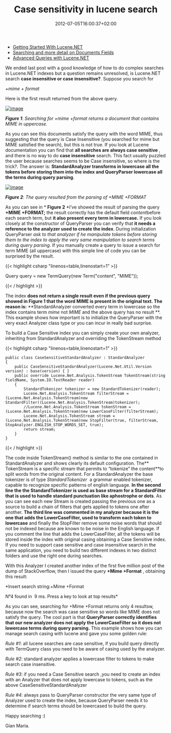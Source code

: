 ﻿---
title: "Case sensitivity in lucene search"
description: ""
date: 2012-07-05T16:00:37+02:00
draft: false
tags: [lucene,searching]
categories: [Frameworks]
---
- [Getting Started With Lucene.NET](http://www.codewrecks.com/blog/index.php/2012/06/20/getting-started-with-lucene-net/)
- [Searching and more detail on Documents Fields](http://www.codewrecks.com/blog/index.php/2012/06/21/getting-started-with-lucene-netsearching/)
- [Advanced Queries with Lucene.NET](http://www.codewrecks.com/blog/index.php/2012/07/03/advanced-queries-with-lucene-net/)

We ended last post with a good knowledge of how to do complex searches in Lucene.NET indexes but a question remains unresolved, is Lucene.NET search  **case insensitive or case insensitive?**. Suppose you search for

*+mime + format*

Here is the first result returned from the above query.

[![image](https://www.codewrecks.com/blog/wp-content/uploads/2012/07/image_thumb1.png "image")](https://www.codewrecks.com/blog/wp-content/uploads/2012/07/image1.png)

 ***Figure 1***: *Searching for +mime +format returns a document that contains MIME in uppercase.*

As you can see this documents satisfy the query with the word MIME, thus suggesting that the query is Case Insensitive (you searched for mime but MIME satisfied the search), but this is not true. If you look at Lucene documentation you can find that  **all searches are always case sensitive** , and there is no way to do  **case insensitive** search. This fact usually puzzled the user because searches seems to be Case insensitive, so where is the trick?. The answer is:  **StandardAnalyzer transforms in lowercase all the tokens before storing them into the index and QueryParser lowercase all the terms during query parsing**.

[![image](https://www.codewrecks.com/blog/wp-content/uploads/2012/07/image_thumb2.png "image")](https://www.codewrecks.com/blog/wp-content/uploads/2012/07/image2.png)

 ***Figure 2***: *The query resulted from the parsing of +MIME +FORMAT*

As you can see in * **Figure 2** *I’ve showed the result of parsing the query  **+MIME +FORMAT;** the result correctly has the default field *content*before each search term, but  **it also present every term in lowercase.** If you look closely at the constructor of QueryParser you can verify that  **it needs a reference to the analyzer used to create the index**. During initialization QueryParser *ask to that analyzer if he manipulate tokens before storing them to the index to apply the very same manipulation to search terms during query parsing*. If you manually create a query to issue a search for term MIME (all uppercase) with this simple line of code you can be surprised by the result.

{{< highlight csharp "linenos=table,linenostart=1" >}}


Query query = new TermQuery(new Term("content", "MIME"));

{{< / highlight >}}

The index **does not return a single result even if the previous query showed in Figure 1 that the word MIME is present in the original text. The reason is:** **StandardAnalyzer converted every term in lowercase so the index contains term *mime* not *MIME* and the above query has no result **. This example shows how important is to initialize the QueryParser with the very exact Analyzer class type or you can incur in really bad surprise.

To build a Case Sensitive index you can simply create your own analyzer, inheriting from StandardAnalyzer and overriding the TokenStream method

{{< highlight csharp "linenos=table,linenostart=1" >}}


    public class CaseSensitiveStandardAnalyzer : StandardAnalyzer
    {
        public CaseSensitiveStandardAnalyzer(Lucene.Net.Util.Version version) : base(version) { }
        public override Lucene.Net.Analysis.TokenStream TokenStream(string fieldName, System.IO.TextReader reader)
        {
            StandardTokenizer tokenizer = new StandardTokenizer(reader);
            Lucene.Net.Analysis.TokenStream filterStream = (Lucene.Net.Analysis.TokenStream)new StandardFilter((Lucene.Net.Analysis.TokenStream)tokenizer);
            //Lucene.Net.Analysis.TokenStream tokenStream = (Lucene.Net.Analysis.TokenStream)new LowerCaseFilter(filterStream);
            Lucene.Net.Analysis.TokenStream stream = (Lucene.Net.Analysis.TokenStream)new StopFilter(true, filterStream, StopAnalyzer.ENGLISH_STOP_WORDS_SET, true);
            return stream;
        }
    }

{{< / highlight >}}

The code inside TokenStream() method is similar to the one contained in StandardAnalyzer and shows clearly its default configuration. The** TokenStream is a specific stream that permits to “tokenize” the content**to split words from the original content. For a StandardAnalyzer the base tokenizer is of type *StandardTokenizer*  a grammar enabled tokenizer, capable to recognize specific patterns of english language.  **In the second line the the StandardTokenizer is used as base stream for a StandardFilter that is used to handle standard punctuation like aphostrophe or dots**. As you can see each new Stream is created passing the previous one as a source to build a chain of filters that gets applied to tokens one after another.  **The third line was commented in my analyzer because it is the one that adds the LowerCaseFilter, used to transform each token to lowercase** and finally the StopFilter remove some noise words that should not be indexed because are known to be noise in the English language. If you comment the line that adds the LowerCaseFilter, all the tokens will be stored inside the index with original casing obtaining a Case Sensitive index. If you need to support case sensitive and case insensitive search in the same application, you need to build two different indexes in two distinct folders and use the right one during searches.

With this Analyzer I created another index of the first five million post of the dump of StackOverflow, then I issued the query  **+Mime +Format** , obtaining this result:

*Insert search string:+Mime +Format  
  
N°4 found in  9 ms. Press a key to look at top results*

As you can see, searching for +Mime +Format returns only 4 resultsw, because now the search was case sensitive so words like MIME does not satisfy the query. The cool part is that  **QueryParser correctly identifies that our new analyzer does not apply the LowerCaseFilter so it does not lowercase terms during query parsing.** This example shows how you can  manage search casing with lucene and gave you some golden rule:

*Rule #1*: all lucene searches are case sensitive, if you build query directly with TermQuery class you need to be aware of casing used by the analyzer.

*Rule #2*: standard analyzer applies a lowercase filter to tokens to make search case insensitive.

*Rule #3*: if you need a Case Sensitive search ,you need to create an index with an Analyzer that does not apply lowercase to tokens, such as the above CaseSensitiveStandardAnalyzer

*Rule #4*: always pass to QueryParser constructor the very same type of Analyzer used to create the index, because QueryParser needs it to determine if search terms should be lowercased to build the query.

Happy searching :)

Gian Maria.
